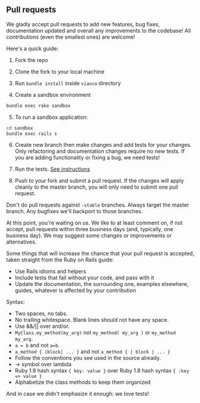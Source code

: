 ## Pull requests

We gladly accept pull requests to add new features, bug fixes, documentation updated and overall any improvements to the codebase! All contributions (even the smallest ones) are welcome!

Here's a quick guide:

1. Fork the repo

2. Clone the fork to your local machine

3. Run `bundle install` inside `viauco` directory

4. Create a sandbox environment

  ```bash
  bundle exec rake sandbox
  ```

5. To run a sandbox application:

  ```bash
  cd sandbox
  bundle exec rails s
  ```

6. Create new branch then make changes and add tests for your changes. Only
refactoring and documentation changes require no new tests. If you are adding
functionality or fixing a bug, we need tests!

7. Run the tests. [See instructions](https://github.com/viauco/viauco#running-tests)

8. Push to your fork and submit a pull request. If the changes will apply cleanly
to the master branch, you will only need to submit one pull request.

  Don't do pull requests against `-stable` branches. Always target the master branch. Any bugfixes we'll backport to those branches.

At this point, you're waiting on us. We like to at least comment on, if not
accept, pull requests within three business days (and, typically, one business
day). We may suggest some changes or improvements or alternatives.

Some things that will increase the chance that your pull request is accepted,
taken straight from the Ruby on Rails guide:

* Use Rails idioms and helpers
* Include tests that fail without your code, and pass with it
* Update the documentation, the surrounding one, examples elsewhere, guides,
  whatever is affected by your contribution

Syntax:

* Two spaces, no tabs.
* No trailing whitespace. Blank lines should not have any space.
* Use &&/|| over and/or.
* `MyClass.my_method(my_arg)` not `my_method( my_arg )` or `my_method my_arg`.
* `a = b` and not `a=b`.
* `a_method { |block| ... }` and not `a_method { | block | ... }`
* Follow the conventions you see used in the source already.
* -> symbol over lambda
* Ruby 1.9 hash syntax `{ key: value }` over Ruby 1.8 hash syntax `{ :key => value }`
* Alphabetize the class methods to keep them organized

And in case we didn't emphasize it enough: we love tests!
